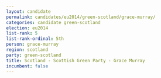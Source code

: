 ```yaml
---
layout: candidate
permalink: candidates/eu2014/green-scotland/grace-murray/
categories: candidate green-scotland
election: eu2014
list-rank: 5
list-rank-ordinal: 5th
person: grace-murray
region: scotland
party: green-scotland
title: Scotland - Scottish Green Party - Grace Murray
incumbent: false
---
```

